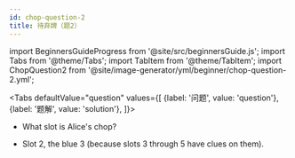 ```yaml
---
id: chop-question-2
title: 待弃牌（题2）
---
```


import BeginnersGuideProgress from '@site/src/beginnersGuide.js';
import Tabs from '@theme/Tabs';
import TabItem from '@theme/TabItem';
import ChopQuestion2 from '@site/image-generator/yml/beginner/chop-question-2.yml';

<BeginnersGuideProgress id="chop-question-2" />

<!-- lint disable no-undefined-references -->

<Tabs
  defaultValue="question"
  values={[
    {label: '问题', value: 'question'},
    {label: '题解', value: 'solution'},
  ]}>
<TabItem value="question">

- What slot is Alice's chop?

</TabItem>
<TabItem value="solution">

- Slot 2, the blue 3 (because slots 3 through 5 have clues on them).

</TabItem>
</Tabs>

<ChopQuestion2 />
